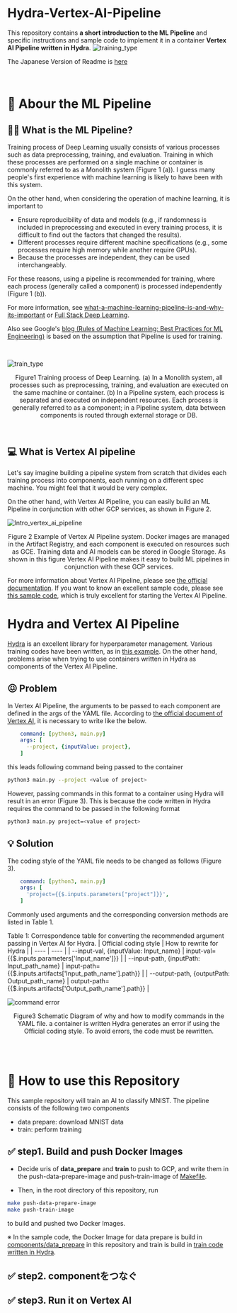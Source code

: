# Hydra-Vertex-AI-Pipeline

This repository contains **a short introduction to the ML Pipeline** and specific instructions and sample code to implement it in a container **Vertex AI Pipeline written in Hydra**.
![training_type](/documents/images/hydra_pipeline_title.png)


The Japanese Version of Readme is [here](/documents/README_ja.md)

<br>


#  📝 Abour the ML Pipeline
## 👨‍🏭 What is the ML Pipeline?
Training process of Deep Learning usually consists of various processes such as data preprocessing, training, and evaluation.
Training in which these processes are performed on a single machine or container is commonly referred to as a Monolith system (Figure 1 (a)).
I guess many people's first experience with machine learning is likely to have been with this system.

On the other hand, when considering the operation of machine learning, it is important to
- Ensure reproducibility of data and models (e.g., if randomness is included in preprocessing and executed in every training process, it is difficult to find out the factors that changed the results).
- Different processes require different machine specifications (e.g., some processes require high memory while another require GPUs).
- Because the processes are independent, they can be used interchangeably.

For these reasons, using a pipeline is recommended for training, where each process (generally called a component) is processed independently (Figure 1 (b)).


For more information, see [what-a-machine-learning-pipeline-is-and-why-its-important](https://www.datarobot.com/blog/what-a-machine-learning-pipeline-is-and-why-its-important/) or [Full Stack Deep Learning](https://fullstackdeeplearning.com/course/2022/lecture-4-data-management/).

Also see Google's [blog (Rules of Machine Learning: Best Practices for ML Engineering)](https://developers.google.com/machine-learning/guides/rules-of-ml?hl=en) is based on the assumption that Pipeline is used for training.

<br>

![train_type](/documents/images/hydrapipeline_train_type.png)
<p align = "center">
Figure1 Training process of Deep Learning. (a) In a Monolith system, all processes such as preprocessing, training, and evaluation are executed on the same machine or container. (b) In a Pipeline system, each process is separated and executed on independent resources. Each process is generally referred to as a component; in a Pipeline system, data between components is routed through external storage or DB.
</p>



<br>


## 💻 What is Vertex AI pipeline
Let's say imagine building a pipeline system from scratch that divides each training process into components, each running on a different spec machine. You might feel that it would be very complex.

On the other hand, with Vertex AI Pipeline, you can easily build an ML Pipeline in conjunction with other GCP services, as shown in Figure 2.


![Intro_vertex_ai_pipeline](/documents/images/Intro_vertex_ai_pipeline.png)
<p align = "center">
Figure 2  Example of Vertex AI Pipeline system. Docker images are managed in the Artifact Registry, and each component is executed on resources such as GCE. Training data and AI models can be stored in Google Storage. As shown in this figure Vertex AI Pipeline makes it easy to build ML pipelines in conjunction with these GCP services.
</p>

For more information about Vertex AI Pipeline, please see [the official documentation](https://cloud.google.com/vertex-ai/docs/pipelines/).
If you want to know an excellent sample code, please see [this sample code](https://github.com/reproio/lab_sample_pipelines), which is truly excellent for starting the Vertex AI Pipeline.


# Hydra and Vertex AI Pipeline
[Hydra](https://hydra.cc/) is an excellent library for hyperparameter management.
Various training codes have been written, as in [this example](https://github.com/ashleve/lightning-hydra-template).
On the other hand, problems arise when trying to use containers written in Hydra as components of the Vertex AI Pipeline.

## 😖 Problem
In Vertex AI Pipeline, the arguments to be passed to each component are defined in the args of the YAML file.
According to [the official document of Vertex AI](https://cloud.google.com/vertex-ai/docs/pipelines/build-own-components), it is necessary to write like the below.

```yaml
    command: [python3, main.py]
    args: [
      --project, {inputValue: project},
    ]
```

this leads following command being passed to the container

```bash
python3 main.py --project <value of project>
```


However, passing commands in this format to a container using Hydra will result in an error (Figure 3).
This is because the code written in Hydra requires the command to be passed in the following format

```bash
python3 main.py project=<value of project>
```
## 💡 Solution
The coding style of the YAML file needs to be changed as follows (Figure 3).
```yaml
    command: [python3, main.py]
    args: [
      'project={{$.inputs.parameters["project"]}}',
    ]
```


Commonly used arguments and the corresponding conversion methods are listed in Table 1. 

Table 1: Correspondence table for converting the recommended argument passing in Vertex AI for Hydra.
|  Official coding style  |  How to rewrite for Hydra  |
| ---- | ---- |
|   --input-val, {inputValue: Input_name}  |  input-val={{$.inputs.parameters['Input_name']}}  |
|   --input-path, {inputPath: Input_path_name}  |  input-path={{$.inputs.artifacts['Input_path_name'].path}}  |
|   --output-path, {outputPath: Output_path_name}  |  output-path={{$.inputs.artifacts['Output_path_name'].path}}  |


![command error](/documents/images/command.png)


<p align = "center">
Figure3 Schematic Diagram of why and how to modify commands in the YAML file. a container is written Hydra generates an error if using the Official coding style. To avoid errors, the code must be rewritten.
</p>




<br>


<br>



# 🚀 How to use this Repository
This sample repository will train an AI to classify MNIST.
The pipeline consists of the following two components
- data prepare: download MNIST data
- train: perform training

## ✅ step1. Build and push Docker Images
- Decide uris of **data_prepare** and **train** to push to GCP, and write them in the push-data-prepare-image and push-train-image of [Makefile](/Makefile).

- Then, in the root directory of this repository, run
```bash
make push-data-prepare-image
make push-train-image
```
to build and pushed two Docker Images.

※  In the sample code, the Docker Image for data prepare is build in [components/data_prepare](/components/data_prepare) in this repository and train is build in [train code written in Hydra](https://github.com/jxpress/lightning-hydra-template-vertex-ai).

## ✅ step2. componentをつなぐ
## ✅ step3. Run it on Vertex AI
